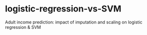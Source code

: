 # logistic-regression-vs-SVM
Adult income prediction: impact of imputation and scaling on logistic regression &amp; SVM

